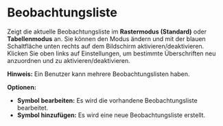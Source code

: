 # **Beobachtungsliste**

Zeigt die aktuelle Beobachtungsliste im **Rastermodus (Standard)** oder **Tabellenmodus** an. 
Sie können den Modus ändern und mit der blauen Schaltfläche unten rechts auf dem Bildschirm aktivieren/deaktivieren.
Klicken Sie oben links auf Einstellungen, um bestimmte Überschriften neu anzuordnen und zu aktivieren/deaktivieren.

**Hinweis:** Ein Benutzer kann mehrere Beobachtungslisten haben.

**Optionen:**
- **Symbol bearbeiten:** Es wird die vorhandene Beobachtungsliste bearbeitet.
- **Symbol hinzufügen:** Es wird eine neue Beobachtungsliste erstellt.

